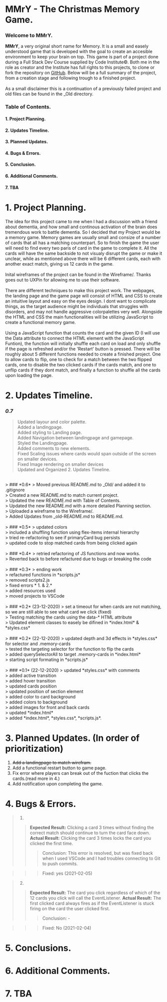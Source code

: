 # MMrY - The Christmas Memory Game.

### Welcome to MMrY. 
**MMrY**, a very original short name for Memory. It is a small and easely understood game that is developed with the goal to create an accesible environment to keep your brain on top. 
This game is part of a project done during a Full Stack Dev Course supplied by Code Institute©. Both me in the role as creator and the Institute has full rights to this projects, to clone or fork the repository on [GitHub](https://github.com/Daffie95/MS2-mmry).
Below will be a full summary of the project, from a creation stage and following trough to a finished project. 
<br>
<br>
As a small disclaimer this is a continuation of a previously failed project and old files can be found in the _Old directory.

### Table of Contents.
#### 1. Project Planning.
#### 2. Updates Timeline.
#### 3. Planned Updates.
#### 4. Bugs & Errors.
#### 5. Conclusion.
#### 6. Additional Comments.
#### 7. TBA

# 1. Project Planning.
The idea for this project came to me when I had a discussion with a friend about dementia, and how small and continous activation of the brain does tremendous work to battle dementia.
So I decided that my Project would be a memory game. Memory games are usually small and consize of a number of cards that all has a matching counterpart. So to finish the game the user will need to find every two paris of card in the game to complete it.
All the cards will have the same backside to not visualy disrupt the game or make it unclear, while as mentioned above there will be 6 different cards, each with another exact match, giving us 12 cards in the game. 
<br>
<br>
Inital wireframes of the project can be found in the Wireframe/. Thanks goes out to UXPin for allowing me to use their software.
<br>
<br>
There are different techniques to make this project work. The webpages, the landing page and the game page will consist of HTML and CSS to create an intuitive layout and easy on the eyes design. 
I dont want to complicate things, as the target audience might be individuals that struggles with disorders, and may not handle aggressive colorpalettes very well. 
Alongside the  HTML and CSS the main functionalities will be utilizing JavaScript to create a functional memory game.
<br>
<br>
Using a JavaScript function that counts the card and the given ID (I will use the Data attribute to connect the HTML element with the JavaScript Funtion), the function will initially shuffle each card on load and only shuffle if the page is refreshed and/or the 'Restart' button is pressed.
There will be roughly about 5 different functions needed to create a finished project. One to  allow cards to flip, one to check for a match between the two flipped cards, one to disable the two clicked cards if the cards match, and one to unflip cards if they dont match, and finally a function to shuffle all the cards upon loading the page.


# 2. Updates Timeline.
 ### *0.7*
> Updated layour and color palette. <br>
> Added a landingpage. <br>
> Added styling to Landing page. <br>
> Added Navigation between landingpage and gamepage. <br>
> Styled the Landingpage. <br>
> Added comments to new elements. <br>
> Fixed Scaling issues where cards would span outside of the screen on smaller devices. <br>
> Fixed Image rendering on smaller devices <br>
> Updated and Organized 2. Updates Timeline.
<br>
> ### *0.6*
> Moved previous README.md to _Old/ and added it to .gitignore <br>
> Created a new README.md to match current project.  <br>
> Updated the new README.md with Table of Contents. <br>
> Updated the new README.md with a more detailed Planning section. <br>
> Uploaded a wireframe to the Wireframe/. <br>
> Added Updates from _old-README.md to README.md. <br>
<br>
> ### *0.5*
> updated colors<br>
> included a shuffling function using flex-items internal hierarchy<br>
> tried re-refactoring to see if primaryCard bug persists<br>
> updated code to stop matched cards from being clicked again<br>
<br>
> ### *0.4*
> retried refactoring of JS functions and now works.<br>
> Reverted back to before refactured due to bugs or breaking the code<br>
<br>
> ### *0.3*
> ending work<br>
> refactured functions in *scripts.js*<br>
> removed scripts2.js<br>
> fixed errors * 1. & 2.*<br>
> added resources used<br>
> moved projects to VSCode<br>
<br>
> ### *0.2* (23-12-2020)
> set a timeout for when cards are not matching, so we are still able to see what card we click (fixed)<br>
> Testing matching the cards using the data-* HTML attribute<br>
> Updated element classes to easely be difined in *index.html* & *styles.css*<br>
<br>
> ### *0.2* (22-12-2020)
> updated depth and 3d effects in *styles.css* for selector and .memory-cards<br>
> tested the targeting selector for the function to flip the cards<br>
> added querySelectorAll to target .memory-cards in *index.html*<br>
> starting script formating in *scripts.js*<br>
<br>
>  ### *0.1* (22-12-2020)
> updated *styles.css* with comments<br>
> added active transition<br>
> added hover transition<br>
> updated cards position<br>
> updated position of section element<br>
> added color to card background<br>
> added colors to background <br>
> added images for front and back cards <br>
> updated *index.html*<br>
> added *index.html*, *styles.css*, *scripts.js*.

# 3. Planned Updates. (In order of prioritization)
1. ~~Add a landingpage to match wirefram.~~
2. Add a functional restart button to game page.
3. Fix error where players can break out of the fuction that clicks the cards.(read more in 4.)
4. Add notification upon completing the game.


# 4. Bugs & Errors.
> 1.
>> **Expected Result:**
Clicking a card 3 times without finding the correct match should continue to turn the card face down.
>> **Actual Result:**
Clicking the card 3 times locks the card you clicked the first time. 
>>> Conclusion: This error is resolved, but was fixed back when I used VSCode and I had troubles connecting to Git to push commits.

>>> Fixed: yes (2021-02-05)

> 2.
>> **Expected Result:**
The card you click regardless of which of the 12 cards you click will call the EventListener.
>> **Actual Result:**
The first clicked card always fires as if the EventListener is stuck firing on the card the user clicked first.
>>> Conclusion: -

>>> Fixed: No (2021-02-04)

# 5. Conclusions.
# 6. Additional Comments.
# 7. TBA